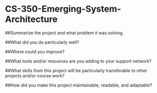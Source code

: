 # CS-350-Emerging-System-Architecture

##Summarize the project and what problem it was solving.
    
##What did you do particularly well?
    
##Where could you improve?
    
##What tools and/or resources are you adding to your support network?
    
##What skills from this project will be particularly transferable to other projects and/or course work?
    
##How did you make this project maintainable, readable, and adaptable?
